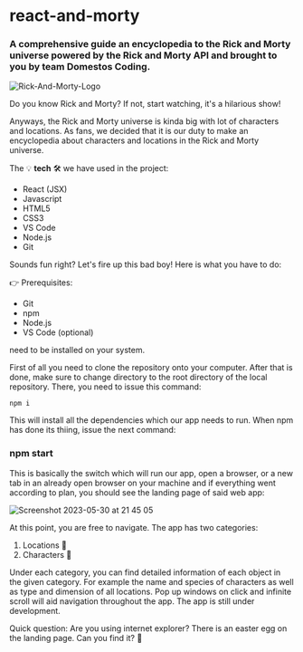 # react-and-morty

### A comprehensive guide an encyclopedia to the Rick and Morty universe powered by the Rick and Morty API and brought to you by team Domestos Coding.

![Rick-And-Morty-Logo](https://github.com/CodecoolGlobal/react-and-morty-react-FZF-Dev/assets/109275872/f86761fa-95c3-466d-8822-68f072e5c513)

Do you know Rick and Morty? If not, start watching, it's a hilarious show!

Anyways, the Rick and Morty universe is kinda big with lot of characters and locations. As fans, we decided that it is our duty to make an encyclopedia about characters and locations in the Rick and Morty universe.

The 💡 **tech** 🛠️ we have used in the project:

* React (JSX)
* Javascript
* HTML5
* CSS3
* VS Code
* Node.js
* Git

Sounds fun right? Let's fire up this bad boy! Here is what you have to do:

👉 Prerequisites:

* Git
* npm
* Node.js
* VS Code (optional)

need to be installed on your system.

First of all you need to clone the repository onto your computer. After that is done, make sure to change directory to the root directory of the local repository. There, you need to issue this command:

```
npm i
```

This will install all the dependencies which our app needs to run. When npm has done its thiing, issue the next command:

### npm start

This is basically the switch which will run our app, open a browser, or a new tab in an already open browser on your machine and if everything went according to plan, you should see the landing page of said web app:

![Screenshot 2023-05-30 at 21 45 05](https://github.com/CodecoolGlobal/react-and-morty-react-FZF-Dev/assets/109275872/af9bd9f7-3149-4ed9-9ccc-bdc4f8016bde)

At this point, you are free to navigate. The app has two categories:

1. Locations 📍
2. Characters 🙎

Under each category, you can find detailed information of each object in the given category. For example the name and species of characters as well as type and dimension of all locations. Pop up windows on click and infinite scroll will aid navigation throughout the app. The app is still under development.

Quick question: Are you using internet explorer? There is an easter egg on the landing page. Can you find it? 💬 
